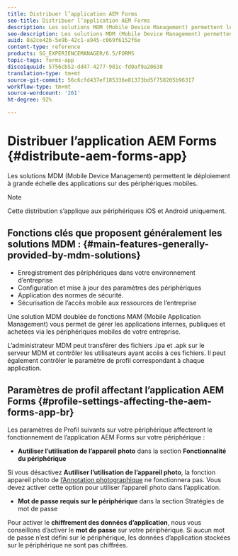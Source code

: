 ```yaml
---
title: Distribuer l’application AEM Forms
seo-title: Distribuer l’application AEM Forms
description: Les solutions MDM (Mobile Device Management) permettent le déploiement à grande échelle des applications sur des périphériques mobiles.
seo-description: Les solutions MDM (Mobile Device Management) permettent le déploiement à grande échelle des applications sur des périphériques mobiles.
uuid: 8a2ce42b-5e9b-42c1-a945-c069f6152f6e
content-type: reference
products: SG_EXPERIENCEMANAGER/6.5/FORMS
topic-tags: forms-app
discoiquuid: 5756cb52-dd47-4277-981c-fd0af9a20638
translation-type: tm+mt
source-git-commit: 56c6cfd437ef185336e81373bd5f758205b96317
workflow-type: tm+mt
source-wordcount: '261'
ht-degree: 92%

---
```



# Distribuer l’application AEM Forms {#distribute-aem-forms-app}

Les solutions MDM (Mobile Device Management) permettent le déploiement à grande échelle des applications sur des périphériques mobiles.

>[!NOTE]
>
>Cette distribution s’applique aux périphériques iOS et Android uniquement.

## Fonctions clés que proposent généralement les solutions MDM :  {#main-features-generally-provided-by-mdm-solutions}

* Enregistrement des périphériques dans votre environnement d’entreprise
* Configuration et mise à jour des paramètres des périphériques
* Application des normes de sécurité.
* Sécurisation de l’accès mobile aux ressources de l’entreprise

Une solution MDM doublée de fonctions MAM (Mobile Application Management) vous permet de gérer les applications internes, publiques et achetées via les périphériques mobiles de votre entreprise.

L’administrateur MDM peut transférer des fichiers .ipa et .apk sur le serveur MDM et contrôler les utilisateurs ayant accès à ces fichiers. Il peut également contrôler le paramètre de profil correspondant à chaque application.

## Paramètres de profil affectant l’application AEM Forms {#profile-settings-affecting-the-aem-forms-app-br}

Les paramètres de Profil suivants sur votre périphérique affecteront le fonctionnement de l’application AEM Forms sur votre périphérique :

* **Autiliser l’utilisation de l’appareil photo** dans la section **Fonctionnalité du périphérique**

Si vous désactivez **Autiliser l’utilisation de l’appareil photo**, la fonction appareil photo de [l’Annotation photographique](/help/forms/using/add-attachments.md) ne fonctionnera pas. Vous devez activer cette option pour utiliser l’appareil photo dans l’application.

* **Mot de passe requis sur le périphérique** dans la section Stratégies de mot de passe

Pour activer le **chiffrement des données d’application**, nous vous conseillons d’activer le **mot de passe** sur votre périphérique. Si aucun mot de passe n’est défini sur le périphérique, les données d’application stockées sur le périphérique ne sont pas chiffrées.
